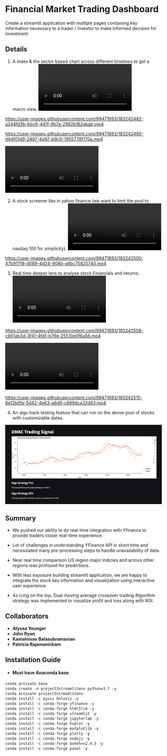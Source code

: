 # Financial Market Trading Dashboard

Create a streamlit application with multiple pages containing key information necessary to a trader / investor to make informed decision for investment.

## Details

1) A index & the sector based chart across different timelines to get a macro view.
![](Images/Indices.mp4)

https://user-images.githubusercontent.com/99471693/183242482-a244fd3b-bbc6-441f-9b7a-2982b182abab.mp4



https://user-images.githubusercontent.com/99471693/183242490-d94f01d9-2497-4e97-b9c0-1955778f170a.mp4




![](Images/Sector.mp4)

2) A stock screener like in yahoo finance (we want to limit the pool to nasdaq 100 for simplicity).
![](Images/Screener.mp4)


https://user-images.githubusercontent.com/99471693/183242500-47b91718-d089-4d24-908b-a9bc75825740.mp4




3) Real time deeper lens to analyse stock Financials and returns.
![](Images/Stock_Financials.mp4)


https://user-images.githubusercontent.com/99471693/183242508-c861ab3d-3f41-4fd1-b79e-25510e0f6a56.mp4


![](Images/Stock_Price.mp4)


https://user-images.githubusercontent.com/99471693/183242515-8e12b0fa-5d42-4e63-a6d9-c889dca32d63.mp4



4) An algo back testing feature that can run on the above pool of stocks with customizable dates.

![](Images/Algo_Trading.png)

## Summary
- We pushed our ability to do real-time integration with Yfinance to provide traders closer real-time experience.

- Lot of challenges in understanding YFinance API in short time and necessiated many pre-processing steps to handle unavailability of data.

- Near real time comparison US region major indicies and across other regions was profound for predictions.

- With less exposure building streamlit application, we are happy to integrate the stock key information and visualization using interactive user experience.

- As icing on the top, Dual moving average crossover trading Algorithm strategy was implemented to visualize profit and loss along with ROI.


## Collaborators

* **Alyssa Younger** 
* **John Ryan** 
* **Kamalnivas Balasubramanian** 
* **Patricia Rajamanickam** 


## Installation Guide
- #### Must have Anaconda base ####

```
conda activate base
conda create -n project3streamlitenv python=3.7 -y
conda activate project3streamlitenv
conda install -c pyviz holoviz -y
conda install -c conda-forge yfinance -y
conda install -c conda-forge html5lib -y
conda install -c conda-forge streamlit -y
conda install -c conda-forge jupyterlab -y
conda install -c conda-forge hvplot -y
conda install -c conda-forge matplotlib -y
conda install -c conda-forge plotly -y
conda install -c conda-forge nodejs -y
conda install -c conda-forge bokeh==2.4.3 -y
conda install -c conda-forge panel -y

```

